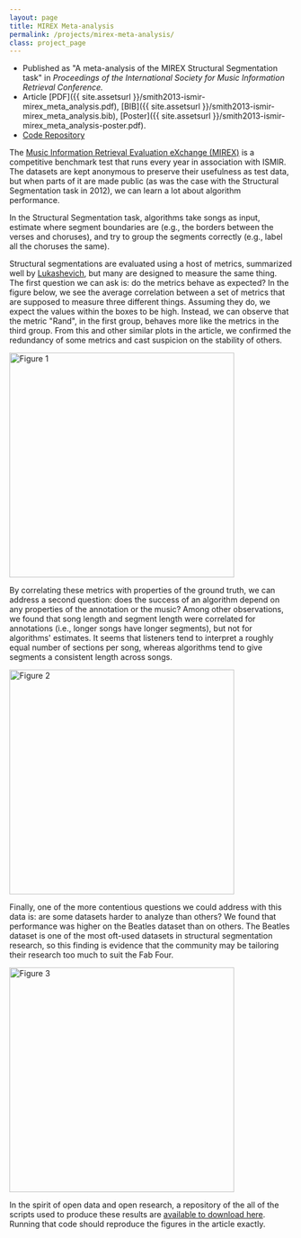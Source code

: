 ```yaml
---
layout: page
title: MIREX Meta-analysis
permalink: /projects/mirex-meta-analysis/
class: project_page
---
```


- Published as "A meta-analysis of the MIREX Structural Segmentation task" in *Proceedings of the International Society for Music Information Retrieval Conference.*
- Article [PDF]({{ site.assetsurl }}/smith2013-ismir-mirex_meta_analysis.pdf), [BIB]({{ site.assetsurl }}/smith2013-ismir-mirex_meta_analysis.bib), [Poster]({{ site.assetsurl }}/smith2013-ismir-mirex_meta_analysis-poster.pdf).
- [Code Repository](https://github.com/jblsmith/mirex-meta-analysis)

The [Music Information Retrieval Evaluation eXchange (MIREX)](http://www.music-ir.org/mirex/) is a competitive benchmark test that runs every year in association with ISMIR. The datasets are kept anonymous to preserve their usefulness as test data, but when parts of it are made public (as was the case with the Structural Segmentation task in 2012), we can learn a lot about algorithm performance.

In the Structural Segmentation task, algorithms take songs as input, estimate where segment boundaries are (e.g., the borders between the verses and choruses), and try to group the segments correctly (e.g., label all the choruses the same).

Structural segmentations are evaluated using a host of metrics, summarized well by [Lukashevich](http://ismir2008.ismir.net/papers/ISMIR2008_219.pdf), but many are designed to measure the same thing. The first question we can ask is: do the metrics behave as expected? In the figure below, we see the average correlation between a set of metrics that are supposed to measure three different things. Assuming they do, we expect the values within the boxes to be high. Instead, we can observe that the metric "Rand", in the first group, behaves more like the metrics in the third group. From this and other similar plots in the article, we confirmed the redundancy of some metrics and cast suspicion on the stability of others.

<div class="project_img"><img src="{{ site.baseurl }}/images/mirex_meta-figure_1.png" alt="Figure 1" style="width: 400px;"/></div>

By correlating these metrics with properties of the ground truth, we can address a second question: does the success of an algorithm depend on any properties of the annotation or the music? Among other observations, we found that song length and segment length were correlated for annotations (i.e., longer songs have longer segments), but not for algorithms' estimates. It seems that listeners tend to interpret a roughly equal number of sections per song, whereas algorithms tend to give segments a consistent length across songs.

<div class="project_img"><img src="{{ site.baseurl }}/images/mirex_meta-figure_2.png" alt="Figure 2" style="width: 400px;"/></div>

Finally, one of the more contentious questions we could address with this data is: are some datasets harder to analyze than others? We found that performance was higher on the Beatles dataset than on others. The Beatles dataset is one of the most oft-used datasets in structural segmentation research, so this finding is evidence that the community may be tailoring their research too much to suit the Fab Four.

<div class="project_img"><img src="{{ site.baseurl }}/images/mirex_meta-figure_3.png" alt="Figure 3" style="width: 400px;"/></div>

In the spirit of open data and open research, a repository of the all of the scripts used to produce these results are [available to download here](https://github.com/jblsmith/mirex-meta-analysis). Running that code should reproduce the figures in the article exactly.